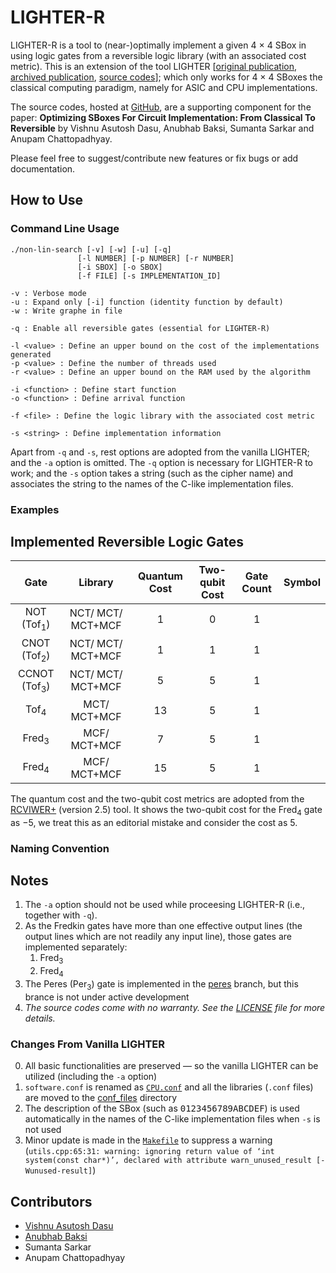 
# LIGHTER-R #
LIGHTER-R is a tool to (near-)optimally implement a given 4 × 4 SBox in using logic gates from a reversible logic library (with an associated cost metric). This is an extension of the tool LIGHTER [[original publication](https://tosc.iacr.org/index.php/ToSC/article/view/806), [archived publication](https://eprint.iacr.org/2017/101), [source codes](http://jeremy.jean.free.fr/pub/fse2018_layer_implementations.tar.gz)]; which only works for 4 × 4 SBoxes the classical computing paradigm, namely for ASIC and CPU implementations. 

The source codes, hosted at [GitHub](https://github.com/vdasu/lighter-r), are a supporting component for the paper:
**Optimizing SBoxes For Circuit Implementation: From Classical To Reversible**
by Vishnu Asutosh Dasu, Anubhab Baksi, Sumanta Sarkar and Anupam Chattopadhyay.

Please feel free to suggest/contribute new features or fix bugs or add documentation.

## How to Use ##

### Command Line Usage ###
    ./non-lin-search [-v] [-w] [-u] [-q]
                   [-l NUMBER] [-p NUMBER] [-r NUMBER]
                   [-i SBOX] [-o SBOX]
                   [-f FILE] [-s IMPLEMENTATION_ID]

    -v : Verbose mode
    -u : Expand only [-i] function (identity function by default)
    -w : Write graphe in file
    
    -q : Enable all reversible gates (essential for LIGHTER-R)

    -l <value> : Define an upper bound on the cost of the implementations generated
    -p <value> : Define the number of threads used
    -r <value> : Define an upper bound on the RAM used by the algorithm

    -i <function> : Define start function
    -o <function> : Define arrival function

    -f <file> : Define the logic library with the associated cost metric

    -s <string> : Define implementation information

Apart from `-q` and `-s`, rest options are adopted from the vanilla LIGHTER; and the `-a` option is omitted. The `-q` option is necessary for LIGHTER-R to work; and the `-s` option takes a string (such as the cipher name) and associates the string to the names of the C-like implementation files.

### Examples ###

## Implemented Reversible Logic Gates ##

|            Gate            |      Library      |Quantum Cost | Two-qubit Cost  | Gate Count |   Symbol     |
|:--------------------------:|:-----------------:|:-----------:|:---------------:|:----------:|:------------:|
|   NOT (Tof<sub>1</sub>)    | NCT/ MCT/ MCT+MCF |      1      |         0       |     1      |  |
|   CNOT  (Tof<sub>2</sub>)  | NCT/ MCT/ MCT+MCF |      1      |         1       |     1      |  |
|  CCNOT (Tof<sub>3</sub>)   | NCT/ MCT/ MCT+MCF |      5      |         5       |     1      |  |
|      Tof<sub>4</sub>       |    MCT/ MCT+MCF   |      13     |         5       |     1      |  |
|     Fred<sub>3</sub>       |    MCF/ MCT+MCF   |      7      |         5       |     1      |  |
|     Fred<sub>4</sub>       |    MCF/ MCT+MCF   |      15     |         5       |     1      |  |

The quantum cost and the two-qubit cost metrics are adopted from the [RCVIWER+](https://ceit.aut.ac.ir/QDA/RCV.htm) (version 2.5) tool. It shows the two-qubit cost for the Fred<sub>4</sub> gate as −5, we treat this as an editorial mistake and consider the cost as 5.

### Naming Convention ###

## Notes ##

1. The `-a` option should not be used while proceesing LIGHTER-R (i.e., together with `-q`). 
2. As the Fredkin gates have more than one effective output lines (the output lines which are not readily any input line), those gates are implemented separately:
    1. Fred<sub>3</sub>
    2. Fred<sub>4</sub>
3. The Peres (Per<sub>3</sub>) gate is implemented in the [peres](https://github.com/vdasu/lighter-r/tree/peres) branch, but this brance is not under active development
4. *The source codes come with no warranty. See the [LICENSE](./LICENSE) file for more details.*


### Changes From Vanilla LIGHTER ###

0. All basic functionalities are preserved — so the vanilla LIGHTER can be utilized (including the `-a` option)
1. `software.conf` is renamed as [`CPU.conf`](./conf_files/CPU.conf) and all the libraries (`.conf` files) are moved to the [conf_files](./conf_files) directory
2. The description of the SBox (such as <tt>0123456789ABCDEF</tt>) is used automatically in the names of the C-like implementation files when `-s` is not used
3. Minor update is made in the [`Makefile`](./Makefile) to suppress a warning (`utils.cpp:65:31: warning: ignoring return value of ‘int system(const char*)’, declared with attribute warn_unused_result [-Wunused-result]`)

Contributors
---
* [Vishnu Asutosh Dasu](mailto:vishnu.asutosh@learner.manipal.edu)
* [Anubhab Baksi](mailto:anubhab001@e.ntu.edu.sg)
* Sumanta Sarkar
* Anupam Chattopadhyay
